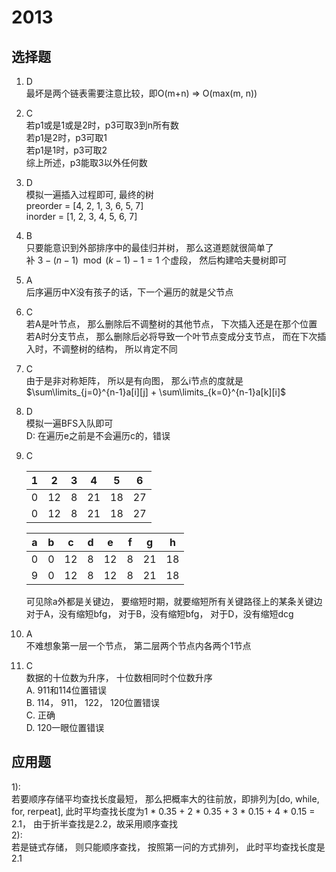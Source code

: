 # 2013
## 选择题
1. D  
最坏是两个链表需要注意比较，即O(m+n) => O(max(m, n))  
1. C  
若p1或是1或是2时，p3可取3到n所有数  
若p1是2时，p3可取1  
若p1是1时，p3可取2  
综上所述，p3能取3以外任何数  
1. D  
模拟一遍插入过程即可, 最终的树  
preorder = [4, 2, 1, 3, 6, 5, 7]  
inorder = [1, 2, 3, 4, 5, 6, 7]  
1. B  
只要能意识到外部排序中的最佳归并树， 那么这道题就很简单了  
补 $3 - (n-1)\mod (k-1) - 1 = 1$ 个虚段， 然后构建哈夫曼树即可  
1. A  
后序遍历中X没有孩子的话，下一个遍历的就是父节点  
1. C  
若A是叶节点， 那么删除后不调整树的其他节点， 下次插入还是在那个位置
若A时分支节点， 那么删除后必将导致一个叶节点变成分支节点， 而在下次插入时，不调整树的结构， 所以肯定不同  
1. C  
由于是非对称矩阵， 所以是有向图， 那么i节点的度就是 $\sum\limits_{j=0}^{n-1}a[i][j] + \sum\limits_{k=0}^{n-1}a[k][i]$  
1. D  
模拟一遍BFS入队即可  
D: 在遍历e之前是不会遍历c的，错误  
1. C  

    |1 |2 |3 |4 |5 |6 |  
    |- |- |- |- |- |- |  
    |0|12|8|21|18|27|  
    |0|12|8|21|18|27|

    |a|b|c|d|e|f|g|h|  
    |-|-|-|-|-|-|-|-|
    |0|0|12|8|12|8|21|18|
    |9|0|12|8|12|8|21|18|
    
    可见除a外都是关键边， 要缩短时期，就要缩短所有关键路径上的某条关键边  
    对于A，没有缩短bfg， 对于B，没有缩短bfg， 对于D，没有缩短dcg  
2.  A  
不难想象第一层一个节点， 第二层两个节点内各两个1节点  
1.  C  
数据的十位数为升序， 十位数相同时个位数升序  
A. 911和114位置错误  
B. 114， 911， 122， 120位置错误  
C. 正确  
D. 120一眼位置错误
## 应用题
1):  
若要顺序存储平均查找长度最短， 那么把概率大的往前放，即排列为[do, while, for, rerpeat], 此时平均查找长度为1 * 0.35 + 2 * 0.35 + 3 * 0.15 + 4 * 0.15 = 2.1， 由于折半查找是2.2，故采用顺序查找  
2):  
若是链式存储， 则只能顺序查找， 按照第一问的方式排列， 此时平均查找长度是2.1